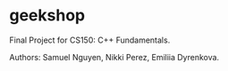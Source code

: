 # geekshop
Final Project for CS150: C++ Fundamentals.

Authors: Samuel Nguyen, Nikki Perez, Emiliia Dyrenkova.
